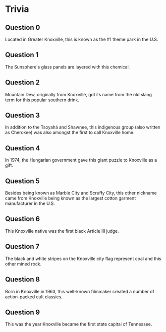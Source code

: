 # Trivia

## Question 0

Located in Greater Knoxville, this is known as the #1 theme park in the U.S.

## Question 1

The Sunsphere's glass panels are layered with this chemical.

## Question 2

Mountain Dew, originally from Knoxville, got its name from the old slang term for this popular southern drink.

## Question 3 

In addition to the Tsoyahá and Shawnee, this indigenous group (also written as Cherokee) was also amongst the first to call Knoxville home.

## Question 4

In 1974, the Hungarian government gave this giant puzzle to Knoxville as a gift.

## Question 5

Besides being known as Marble City and Scruffy City, this other nickname came from Knoxville being known as the largest cotton garment manufacturer in the U.S.

## Question 6

This Knoxville native was the first black Article III judge.

## Question 7

The black and white stripes on the Knoxville city flag represent coal and this other mined rock.

## Question 8

Born in Knoxville in 1963, this well-known filmmaker created a number of action-packed cult classics.

## Question 9

This was the year Knoxville became the first state capital of Tennessee.

